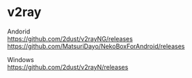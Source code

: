 # v2ray

Andorid  
https://github.com/2dust/v2rayNG/releases  
https://github.com/MatsuriDayo/NekoBoxForAndroid/releases

Windows  
https://github.com/2dust/v2rayN/releases
